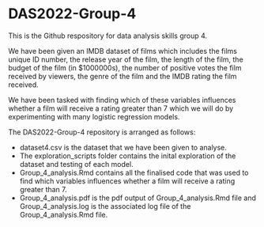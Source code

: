 # DAS2022-Group-4

This is the Github respository for data analysis skills group 4.

We have been given an IMDB dataset of films which includes the films unique ID number, the release year of the film, the length of the film, the budget of the film (in $1000000s), the number of positive votes the film received by viewers, the genre of the film and the IMDB rating the film received. 

We have been tasked with finding which of these variables influences whether a film will receive a rating greater than 7 which we will do by experimenting with many logistic regression models.

The DAS2022-Group-4 repository is arranged as follows:

* dataset4.csv is the dataset that we have been given to analyse.
* The exploration_scripts folder contains the inital exploration of the dataset and testing of each model. 
* Group_4_analysis.Rmd contains all the finalised code that was used to find which variables influences whether a film will receive a rating greater than 7.
* Group_4_analysis.pdf is the pdf output of Group_4_analysis.Rmd file and Group_4_analysis.log is the associated log file of the Group_4_analysis.Rmd file.





